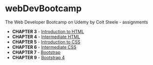 # webDevBootcamp
The Web Developer Bootcamp on Udemy by Colt Steele - assignments

* **CHAPTER 3** - [Introduction to HTML](https://github.com/st33ze/webDevBootcamp/tree/master/chapter_3)
* **CHAPTER 4** - [Intermediate HTML](https://github.com/st33ze/webDevBootcamp/tree/master/chapter_4)
* **CHAPTER 5** - [Introduction to CSS](https://github.com/st33ze/webDevBootcamp/tree/master/chapter_5)
* **CHAPTER 6** - [Intermediate CSS](https://github.com/st33ze/webDevBootcamp/tree/master/chapter_6)
* **CHAPTER 7** - [Bootstrap](https://github.com/st33ze/webDevBootcamp/tree/master/chapter_7)
* **CHAPTER 9** - [Bootstrap 4](https://github.com/st33ze/webDevBootcamp/tree/master/chapter_9)
